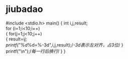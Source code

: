 jiubadao
========
#include <stdio.h> 
main()  {
int i,j,result;   
for (i=1;i<10;i++)    
{ for(j=1;j<10;j++)        
{            result=i*j;            
printf("%d*%d=%-3d",i,j,result);/*-3d表示左对齐，占3位*/        }       
printf("\n");/*每一行后换行*/    } }
